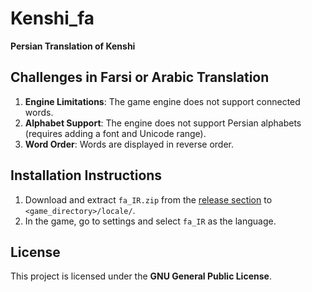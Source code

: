 
# Kenshi_fa
**Persian Translation of Kenshi**

## Challenges in Farsi or Arabic Translation

1. **Engine Limitations**: The game engine does not support connected words.
2. **Alphabet Support**: The engine does not support Persian alphabets (requires adding a font and Unicode range).
3. **Word Order**: Words are displayed in reverse order.

## Installation Instructions

1. Download and extract `fa_IR.zip` from the [release section](https://github.com/DanialPahlavan/Kenshi-farsi/releases) to `<game_directory>/locale/`.
2. In the game, go to settings and select `fa_IR` as the language.

## License

This project is licensed under the **GNU General Public License**.

